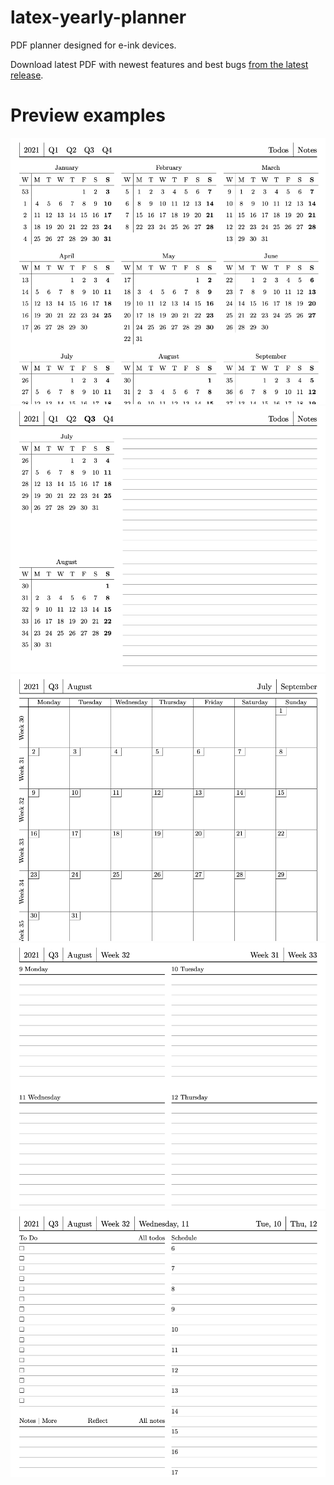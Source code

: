 # latex-yearly-planner

PDF planner designed for e-ink devices.

Download latest PDF with newest features and best bugs
[from the latest release](https://github.com/kudrykv/latex-yearly-planner/releases).

# Preview examples

![](./example_01_year.png)
![](./example_02_quarter.png)
![](./example_03_month.png)
![](./example_04_week.png)
![](./example_05_day.png)
